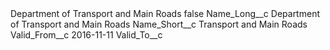 <?xml version="1.0" encoding="UTF-8"?>
<CustomMetadata xmlns="http://soap.sforce.com/2006/04/metadata" xmlns:xsi="http://www.w3.org/2001/XMLSchema-instance" xmlns:xsd="http://www.w3.org/2001/XMLSchema">
    <label>Department of Transport and Main Roads</label>
    <protected>false</protected>
    <values>
        <field>Name_Long__c</field>
        <value xsi:type="xsd:string">Department of Transport and Main Roads</value>
    </values>
    <values>
        <field>Name_Short__c</field>
        <value xsi:type="xsd:string">Transport and Main Roads</value>
    </values>
    <values>
        <field>Valid_From__c</field>
        <value xsi:type="xsd:date">2016-11-11</value>
    </values>
    <values>
        <field>Valid_To__c</field>
        <value xsi:nil="true"/>
    </values>
</CustomMetadata>
